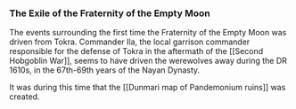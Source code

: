 ### The Exile of the Fraternity of the Empty Moon

The events surrounding the first time the Fraternity of the Empty Moon was driven from Tokra. Commander Ila, the local garrison commander responsible for the defense of Tokra in the aftermath of the [[Second Hobgoblin War]], seems to have driven the werewolves away during the DR 1610s, in the 67th-69th years of the Nayan Dynasty.

It was during this time that the [[Dunmari map of Pandemonium ruins]] was created. 
